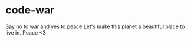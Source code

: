 # code-war
Say no to war and yes to peace
Let's make this planet a beautiful place to live in. Peace <3
